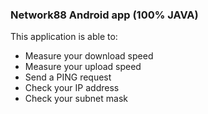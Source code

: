 ### Network88 Android app (100% JAVA)
This application is able to:
- Measure your download speed
- Measure your upload speed
- Send a PING request
- Check your IP address
- Check your subnet mask
